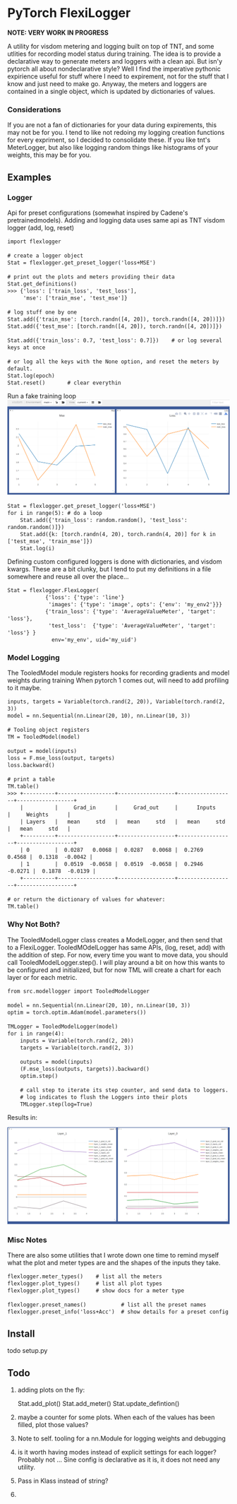 # PyTorch FlexiLogger

**NOTE: VERY WORK IN PROGRESS**

A utility for visdom metering and logging built on top of TNT, and some utlities for recording model status during training.
The idea is to provide a declarative way to generate meters and loggers with a clean api. 
But isn'y pytorch all about nondeclarative style? 
Well I find the imperative pythonic expirience useful for stuff where I need to expirement, not for the stuff that I know and just need to make go. 
Anyway, the meters and loggers are contained in a single object, which is updated by dictionaries of values.

### Considerations 

If you are not a fan of dictionaries for your data during expirements, this may not be for you.
I tend to like not redoing my logging creation functions for every expriment, so I decided to consolidate these.
If you like tnt's MeterLogger, but also like logging random things like histograms of your weights, this may be for you.


## Examples

### Logger
Api for preset configurations (somewhat inspired by Cadene's pretrainedmodels). 
Adding and logging data uses same api as TNT visdom logger (add, log, reset)

    import flexlogger
    
    # create a logger object
    Stat = flexlogger.get_preset_logger('loss+MSE')
    
    # print out the plots and meters providing their data
    Stat.get_definitions()
    >>> {'loss': ['train_loss', 'test_loss'],
         'mse': ['train_mse', 'test_mse']}
    
    # log stuff one by one
    Stat.add({'train_mse': [torch.randn([4, 20]), torch.randn([4, 20])]})
    Stat.add({'test_mse': [torch.randn([4, 20]), torch.randn([4, 20])]})
    
    Stat.add({'train_loss': 0.7, 'test_loss': 0.7]})    # or log several keys at once 
    
    # or log all the keys with the None option, and reset the meters by default.
    Stat.log(epoch)
    Stat.reset()       # clear everythin
    
    
Run a fake training loop ![alt text](imgs/s1.png?raw=true "Title")    

    Stat = flexlogger.get_preset_logger('loss+MSE')
    for i in range(5): # do a loop
        Stat.add({'train_loss': random.random(), 'test_loss': random.random()]})
        Stat.add({k: [torch.randn(4, 20), torch.randn(4, 20)] for k in ['test_mse', 'train_mse']})
        Stat.log(i)
                

Defining custom configured loggers is done with dictionaries, and visdom kwargs. 
These are a bit clunky, but I tend to put my definitions in a file somewhere and reuse all over the place...


    Stat = flexlogger.FlexLogger(
                {'loss': {'type': 'line'}
                 'images': {'type': 'image', opts': {'env': 'my_env2'}}}
                {'train_loss': {'type': 'AverageValueMeter', 'target': 'loss'},
                 'test_loss':  {'type': 'AverageValueMeter', 'target': 'loss'} }
                  env='my_env', uid='my_uid')
                                  
### Model Logging

The TooledModel module registers hooks for recording gradients and model weights during training
When pytorch 1 comes out, will need to add profiling to it maybe. 

    
    inputs, targets = Variable(torch.rand(2, 20)), Variable(torch.rand(2, 3))
    model = nn.Sequential(nn.Linear(20, 10), nn.Linear(10, 3))
    
    # Tooling object registers 
    TM = TooledModel(model)
    
    output = model(inputs)
    loss = F.mse_loss(output, targets)
    loss.backward()

    # print a table
    TM.table()
    >>> +----------+------------------+------------------+------------------+------------------+
        |          |     Grad_in      |     Grad_out     |      Inputs      |     Weights      |
        | Layers   |   mean     std   |   mean     std   |   mean     std   |   mean     std   |
        +----------+------------------+------------------+------------------+------------------+
        | 0        |  0.0287   0.0068 |  0.0287   0.0068 |  0.2769   0.4568 |  0.1318  -0.0042 |
        | 1        |  0.0519  -0.0658 |  0.0519  -0.0658 |  0.2946  -0.0271 |  0.1878  -0.0139 |
        +----------+------------------+------------------+------------------+------------------+
    
    # or return the dictionary of values for whatever:
    TM.table()

### Why Not Both? 

The TooledModelLogger class creates a ModelLogger, and then send that to a FlexiLogger. 
TooledMOdelLogger has same APIs, (log, reset, add) with the addition of step. 
For now, every time you want to move data, you should call TooledModelLogger.step(). 
I will play around a bit on how this wants to be configured and initialized, but for now TML
will create a chart for each layer or for each metric. 

    from src.modellogger import TooledModelLogger
    
    model = nn.Sequential(nn.Linear(20, 10), nn.Linear(10, 3))
    optim = torch.optim.Adam(model.parameters())

    TMLogger = TooledModelLogger(model)
    for i in range(4):
        inputs = Variable(torch.rand(2, 20))
        targets = Variable(torch.rand(2, 3))
        
        outputs = model(inputs)
        (F.mse_loss(outputs, targets)).backward()
        optim.step()
        
        # call step to iterate its step counter, and send data to loggers.
        # log indicates to flush the Loggers into their plots
        TMLogger.step(log=True)
        
Results in:

![alt text](imgs/s2.png?raw=true "Title")

    

### Misc Notes
There are also some utilities that I wrote down one time to remind myself what the plot and meter types are and the shapes of the inputs they take.

    
    flexlogger.meter_types()    # list all the meters
    flexlogger.plot_types()     # list all plot types
    flexlogger.plot_types()     # show docs for a meter type
    
    flexlogger.preset_names()           # list all the preset names 
    flexlogger.preset_info('loss+Acc')  # show details for a preset config
    

## Install 

todo setup.py

## Todo 

1) adding plots on the fly:

    Stat.add_plot()
    Stat.add_meter()
    Stat.update_defintion()

2) maybe a counter for some plots. When each of the values has been filled, plot those values? 

3) Note to self. tooling for a nn.Module for logging weights and debugging

4) is it worth having modes instead of explicit settings for each logger? 
Probably not ... Sine config is declarative as it is, it does not need any utility. 

5) Pass in Klass instead of string? 

6) 